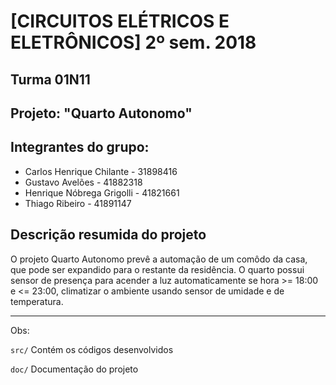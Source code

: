 # [CIRCUITOS ELÉTRICOS E ELETRÔNICOS] 2º sem. 2018

## Turma 01N11
## Projeto: "Quarto Autonomo"
## Integrantes do grupo:

* Carlos Henrique Chilante  - 31898416
* Gustavo Avelões           - 41882318
* Henrique Nóbrega Grigolli - 41821661
* Thiago Ribeiro            - 41891147

## Descrição resumida do projeto

O projeto Quarto Autonomo prevê a automação de um comôdo da casa, que pode ser expandido para o restante da residência. O quarto possui sensor de presença para acender a luz automaticamente se hora >= 18:00 e <= 23:00, climatizar o ambiente usando sensor de umidade e de temperatura. 

_______________________________________
Obs:

`src/` Contém os códigos desenvolvidos

`doc/` Documentação do projeto
